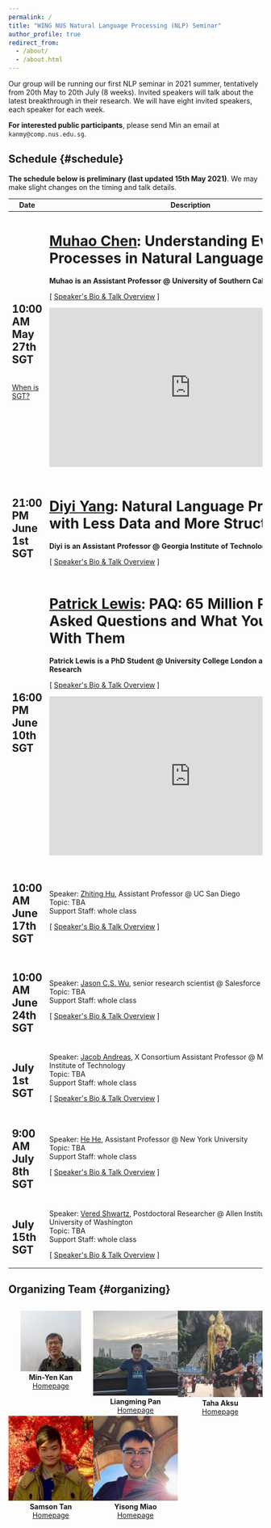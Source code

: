 ```yaml
---
permalink: /
title: "WING NUS Natural Language Processing (NLP) Seminar"
author_profile: true
redirect_from:
  - /about/
  - /about.html
---
```

Our group will be running our first NLP seminar in 2021 summer, tentatively from 20th May to 20th July (8 weeks). Invited speakers will talk about the latest breakthrough in their research. We will have eight invited speakers, each speaker for each week.

**For interested public participants**, please send Min an email at ```kanmy@comp.nus.edu.sg```.

## Schedule  {#schedule}

**The schedule below is preliminary (last updated 15th May 2021)**. We may make slight changes on the timing and talk details. 

<table class="table table-striped">
<thead class="thead-inverse"><tr><th>Date</th><th width="70%">Description</th></tr></thead>
<tbody>
<!-- Support Staff ********************************** 
  Use this first row as an exemplar.  You can get the Youtube offsets for each segment by using the share button and checking the "start at" checkbox and then pasting it.  The t parameter is the number of second from the start of the video.
 ************************************************** -->
<tr>
  <td><h2>10:00 AM May 27th SGT</h2><br/><a href="https://www.timeanddate.com/time/zones/sgt">When is SGT?</a>
  </td>

  <td>
    <h1><a href="https://muhaochen.github.io/">Muhao Chen</a>: Understanding Event Processes in Natural Language</h1>
    <strong>Muhao is an Assistant Professor @ University of Southern California</strong> 
  <p>
    [&nbsp;<a href="https://wing-nus.github.io/nlp-seminar/speaker-muhao">Speaker's Bio & Talk Overview</a>&nbsp;]
  </p>
    
  <p>
    <iframe width="560" height="315" src="https://www.youtube.com/embed/SsVhzeT5VmA" frameborder="0" allow="autoplay; encrypted-media" allowfullscreen></iframe>
  </p>

  <p>
  <script async class="speakerdeck-embed" data-id="774e2c28f938447ca62c11489b71e1d8" data-ratio="1.77777777777778" src="//speakerdeck.com/assets/embed.js"></script>
  </p>

  </td>

  </tr>

<tr>
  <td><h2>21:00 PM June 1st SGT<br /></h2>
  </td>

  <td>
    <h1><a href="https://www.cc.gatech.edu/~dyang888/">Diyi Yang</a>: Natural Language Processing with Less Data and More Structures</h1>
    <strong>Diyi is an Assistant Professor @ Georgia Institute of Technology</strong> 
  <p>
    [&nbsp;<a href="https://wing-nus.github.io/nlp-seminar/speaker-diyi">Speaker's Bio & Talk Overview</a>&nbsp;]
  </p>
    
  <p>
  <script async class="speakerdeck-embed" data-id="7192c41df8194e3ea5b0ef3b1c678153" data-ratio="1.77777777777778" src="//speakerdeck.com/assets/embed.js"></script>
  </p>

  </td>
</tr>


  <tr>
  <td><h2>16:00 PM June 10th SGT</h2>
  </td>

  <td>

  <h1><a href="https://www.patricklewis.io/">Patrick Lewis</a>: PAQ: 65 Million Probably-Asked Questions and What You Can Do With Them</h1>
    <strong>Patrick Lewis is a PhD Student @ University College London and Facebook AI Research</strong> 
  <p>
    [&nbsp;<a href="https://wing-nus.github.io/nlp-seminar/speaker-patrick">Speaker's Bio & Talk Overview</a>&nbsp;]
  </p>
  
  <p>
    <iframe width="560" height="315" src="https://www.youtube.com/embed/qOwH2ZOIH0Q" frameborder="0" allow="autoplay; encrypted-media" allowfullscreen></iframe>
  </p>

  <p>
  <script async class="speakerdeck-embed" data-id="b93af64bc4fc46e992e03f3dcfc01a36" data-ratio="1.77777777777778" src="//speakerdeck.com/assets/embed.js"></script>
  </p>

  </td>
  </tr>


  <tr>
  <td><h2>10:00 AM June 17th SGT<br/></h2>
  </td>
  <td>
  <p>
    Speaker: <a href="http://zhiting.ucsd.edu/">Zhiting Hu</a>, Assistant Professor @ UC San Diego<br/>
    Topic: TBA<br/>
    Support Staff: whole class
</p>
  <p>
    [&nbsp;<a href="https://wing-nus.github.io/nlp-seminar/speaker-zhiting">Speaker's Bio & Talk Overview</a>&nbsp;]
    <br/></p> 
  </td>
  </tr>


  <tr>
  <td><h2>10:00 AM June 24th SGT<br/></h2>
  </td>
  <td>
  <p>
    Speaker: <a href="https://jasonwu0731.github.io">Jason C.S. Wu</a>, senior research scientist @ Salesforce AI Research<br/>
    Topic: TBA<br/>
    Support Staff: whole class
</p>
  <p>
    [&nbsp;<a href="https://wing-nus.github.io/nlp-seminar/speaker-jason">Speaker's Bio & Talk Overview</a>&nbsp;]
    <br/></p> 
  </td>
  </tr>

  <tr>
  <td><h2>July 1st SGT<br/></h2>
  </td>
  <td>
  <p>
    Speaker: <a href="https://www.mit.edu/~jda/">Jacob Andreas</a>, X Consortium Assistant Professor @ Massachusetts Institute of Technology<br/>
    Topic: TBA<br/>
    Support Staff: whole class
</p>
  <p>
    [&nbsp;<a href="https://wing-nus.github.io/nlp-seminar/speaker-jacob">Speaker's Bio & Talk Overview</a>&nbsp;]
    <br/></p> 
  </td>
  </tr>

  <tr>
  <td><h2>9:00 AM July 8th SGT<br/></h2>
  </td>
  <td>
  <p>
    Speaker: <a href="https://hhexiy.github.io">He He</a>, Assistant Professor @ New York University<br/>
    Topic: TBA<br/>
    Support Staff: whole class
</p>
  <p>
    [&nbsp;<a href="https://wing-nus.github.io/nlp-seminar/speaker-he">Speaker's Bio & Talk Overview</a>&nbsp;]
    <br/></p> 
  </td>
  </tr>



  <tr>
  <td><h2>July 15th SGT<br/></h2>
  </td>
  <td>
  <p>
    Speaker: <a href="https://vered1986.github.io/">Vered Shwartz</a>, Postdoctoral Researcher @ Allen Institute for AI and University of Washington<br/>
    Topic: TBA<br/>
    Support Staff: whole class
</p>
  <p>
    [&nbsp;<a href="https://wing-nus.github.io/nlp-seminar/speaker-vered">Speaker's Bio & Talk Overview</a>&nbsp;]
    <br/></p> 
  </td>
  </tr>

  <tr>
  </tr>
</tbody></table>

## Organizing Team {#organizing}
<div style="text-align:center; display:grid; grid-template-columns: 1fr 1fr 1fr; margin-top:30px;">

<div class="tutor__profile">
  <img src="images/min.jpg"/><BR/>
  <strong>Min-Yen Kan</strong>
  <BR/>
 <A HREF="https://www.comp.nus.edu.sg/~kanmy/">Homepage</A><BR/>
</div>

<div class="tutor__profile">
  <img src="images/liangming.jpg"/><BR/>
  <strong>Liangming Pan</strong>
  <BR/>
 <A HREF="http://www.liangmingpan.com/">Homepage</A><BR/>
</div>

<div class="tutor__profile">
  <img src="images/taha.png"/><BR/>
  <strong>Taha Aksu</strong>
  <BR/>
 <A HREF="https://cuthalionn.github.io/">Homepage</A><BR/>
</div>

<div class="tutor__profile">
  <img src="images/samson.jpg"/><BR/>
  <strong>Samson Tan</strong>
  <BR/>
 <A HREF="https://samsontmr.github.io/">Homepage</A><BR/>
</div>

<div class="tutor__profile">
  <img src="images/yisong.jpg"/><BR/>
  <strong>Yisong Miao</strong>
  <BR/>
 <A HREF="https://yisong.me/">Homepage</A><BR/>
</div>

</div>

